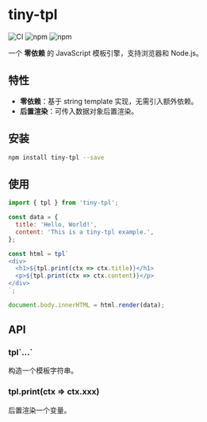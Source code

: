 # tiny-tpl

<p>
  <img src="https://github.com/AwesomeXR/tiny-tpl/actions/workflows/ci.yml/badge.svg" alt="CI" />
  <img src="https://img.shields.io/npm/dw/tiny-tpl" alt="npm" />
  <img src="https://img.shields.io/npm/v/tiny-tpl" alt="npm" />
</p>

一个 **零依赖** 的 JavaScript 模板引擎，支持浏览器和 Node.js。

## 特性

- **零依赖**：基于 string template 实现，无需引入额外依赖。
- **后置渲染**：可传入数据对象后置渲染。

## 安装

```bash
npm install tiny-tpl --save
```

## 使用

```javascript
import { tpl } from 'tiny-tpl';

const data = {
  title: 'Hello, World!',
  content: 'This is a tiny-tpl example.',
};

const html = tpl`
<div>
  <h1>${tpl.print(ctx => ctx.title)}</h1>
  <p>${tpl.print(ctx => ctx.content)}</p>
</div>
`;

document.body.innerHTML = html.render(data);
```

## API

### tpl\`...\`

构造一个模板字符串。

### tpl.print(ctx => ctx.xxx)

后置渲染一个变量。
